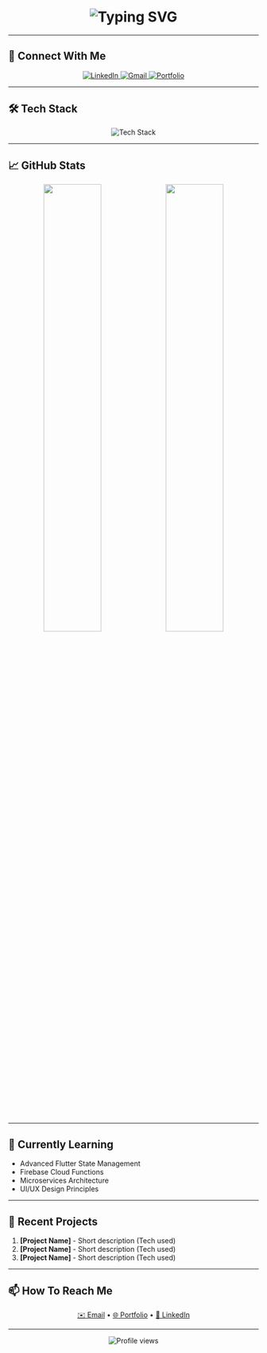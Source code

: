 <!-- Profile Header -->
<h1 align="center">
  <img src="https://readme-typing-svg.herokuapp.com?font=Fira+Code&size=28&pause=1000&color=00BFFF&center=true&vCenter=true&width=900&lines=Hi+there!+I'm+Md.+Jakaria+%F0%9F%91%8B;Flutter+Developer+%F0%9F%93%B1;CSE+Student+at+AUST+%F0%9F%92%BB;Open+Source+Enthusiast+%E2%AD%90" alt="Typing SVG" />
</h1>

---

## 🔗 Connect With Me

<p align="center">
  <a href="https://www.linkedin.com/in/md-jakaria76/" target="_blank">
    <img src="https://img.shields.io/badge/LinkedIn-0077B5?style=flat&logo=linkedin&logoColor=white" alt="LinkedIn"/>
  </a>
  <a href="mailto:jakariamahmud76@gmail.com" target="_blank">
    <img src="https://img.shields.io/badge/Gmail-D14836?style=flat&logo=gmail&logoColor=white" alt="Gmail"/>
  </a>
  <a href="https://jakaria76.github.io" target="_blank">
    <img src="https://img.shields.io/badge/Portfolio-FF5722?style=flat&logo=google-chrome&logoColor=white" alt="Portfolio"/>
  </a>
</p>

---

## 🛠️ Tech Stack

<p align="center">
  <img src="https://skillicons.dev/icons?i=flutter,dart,firebase,nodejs,mongodb,react,git,github" alt="Tech Stack"/>
</p>

---

## 📈 GitHub Stats

<p align="center">
  <img src="https://github-readme-stats.vercel.app/api?username=jakaria76&show_icons=true&theme=github_dark&hide_border=true" width="48%"/>
  <img src="https://github-readme-streak-stats.herokuapp.com?user=jakaria76&theme=github-dark&hide_border=true" width="48%"/>
</p>

---

## 🌱 Currently Learning

- Advanced Flutter State Management
- Firebase Cloud Functions
- Microservices Architecture
- UI/UX Design Principles

---

## 📝 Recent Projects

1. **[Project Name]** - Short description (Tech used)
2. **[Project Name]** - Short description (Tech used)
3. **[Project Name]** - Short description (Tech used)

---

## 📫 How To Reach Me

<p align="center">
  <a href="mailto:jakariamahmud76@gmail.com">✉️ Email</a> •
  <a href="https://jakaria76.github.io">🌐 Portfolio</a> •
  <a href="https://www.linkedin.com/in/md-jakaria76/">💼 LinkedIn</a>
</p>

---

<p align="center">
  <img src="https://komarev.com/ghpvc/?username=jakaria76&label=Profile+views&color=0e75b6&style=flat" alt="Profile views"/>
</p>
